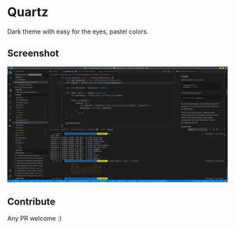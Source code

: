 # Quartz

Dark theme with easy for the eyes, pastel colors.

## Screenshot
![logo](https://github.com/hugues31/Quartz/blob/main/screenshot.png?raw=true)

## Contribute
Any PR welcome :)